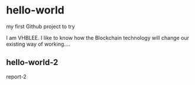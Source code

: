 
# hello-world
my first Github project to try

I am VHBLEE. I like to know how the Blockchain technology will change our existing way of working....

## hello-world-2
report-2
